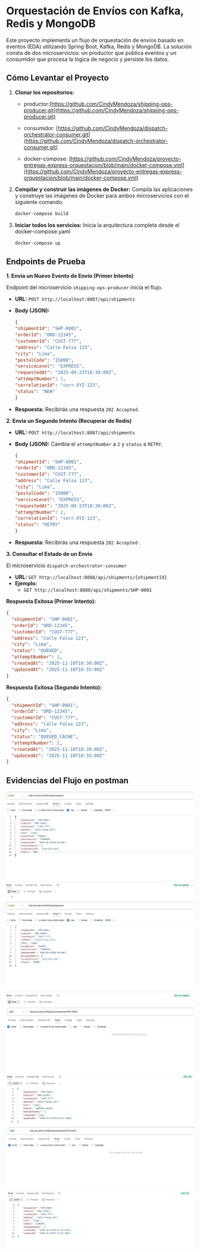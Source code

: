 # Orquestación de Envíos con Kafka, Redis y MongoDB

Este proyecto implementa un flujo de orquestación de envíos basado en eventos (EDA) utilizando Spring Boot, Kafka, Redis y MongoDB. La solución consta de dos microservicios: un productor que publica eventos y un consumidor que procesa la lógica de negocio y persiste los datos.

## Cómo Levantar el Proyecto


1.  **Clonar los repositorios:**
    -   productor:[https://github.com/CindyMendoza/shipping-ops-producer.git](https://github.com/CindyMendoza/shipping-ops-producer.git)
        
    -   consumidor:
        [https://github.com/CindyMendoza/dispatch-orchestrator-consumer.git](https://github.com/CindyMendoza/dispatch-orchestrator-consumer.git)
        
    -   docker-compose:
        [https://github.com/CindyMendoza/proyecto-entregas-express-orquestacion/blob/main/docker-compose.yml](https://github.com/CindyMendoza/proyecto-entregas-express-orquestacion/blob/main/docker-compose.yml)
        

2.  **Compilar y construir las imágenes de Docker:**
    Compila las aplicaciones y construye las imágenes de Docker para ambos microservicios con el siguiente comando.
    ```bash
    docker-compose build
    ```

3.  **Iniciar todos los servicios:**
    Inicia la arquitectura completa desde el docker-compose.yaml
    ```bash
    docker-compose up
    ```

## Endpoints de Prueba

 **1. Envia un Nuevo Evento de Envío (Primer Intento)**

Endpoint del microservicio `shipping-ops-producer` inicia el flujo.
- **URL:** `POST http://localhost:8087/api/shipments`
- **Body (JSON):**

    ```json
    {
    "shipmentId": "SHP-0001",
    "orderId": "ORD-12345",
    "customerId": "CUST-777",
    "address": "Calle Falsa 123",
    "city": "Lima",
    "postalCode": "15000",
    "serviceLevel": "EXPRESS",
    "requestedAt": "2025-09-23T10:30:00Z",
    "attemptNumber": 1,
    "correlationId": "corr-XYZ-123",
    "status": "NEW" 
    }
    ```

- **Respuesta:**
  Recibirás una respuesta `202 Accepted`.

**2. Envia un Segundo Intento (Recuperar de Redis)**

- **URL:** `POST http://localhost:8087/api/shipments`
- **Body (JSON):**
    Cambia el `attemptNumber` a `2` y `status` a `RETRY`.

    ```json
    {
    "shipmentId": "SHP-0001",
    "orderId": "ORD-12345",
    "customerId": "CUST-777",
    "address": "Calle Falsa 123",
    "city": "Lima",
    "postalCode": "15000",
    "serviceLevel": "EXPRESS",
    "requestedAt": "2025-09-23T10:30:00Z",
    "attemptNumber": 2,
    "correlationId": "corr-XYZ-123",
    "status": "RETRY" 
    }
    ```

- **Respuesta:**
  Recibirás una respuesta `202 Accepted` .

**3. Consultar el Estado de un Envío**

El microservicio `dispatch-orchestrator-consumer` 
- **URL:** `GET http://localhost:8088/api/shipments/{shipmentId}`
- **Ejemplo:**
    - `GET http://localhost:8088/api/shipments/SHP-0001`

**Respuesta Exitosa (Primer Intento):**
```json
{
  "shipmentId": "SHP-0001",
  "orderId": "ORD-12345",
  "customerId": "CUST-777",
  "address": "Calle Falsa 123",
  "city": "Lima",
  "status": "QUEUED",
  "attemptNumber": 1,
  "createdAt": "2025-11-10T10:30:00Z",
  "updatedAt": "2025-11-10T10:35:00Z"
}
```

**Respuesta Exitosa (Segundo Intento):**
```json
{
  "shipmentId": "SHP-0001",
  "orderId": "ORD-12345",
  "customerId": "CUST-777",
  "address": "Calle Falsa 123",
  "city": "Lima",
  "status": "QUEUED_CACHE",
  "attemptNumber": 2,
  "createdAt": "2025-11-10T10:30:00Z",
  "updatedAt": "2025-11-10T10:35:00Z"
}
```
## Evidencias del Flujo en postman

![prueba-1](evidencias/prueba-1.jpg)
![prueba-2](evidencias/prueba-2.jpg)
![prueba-3](evidencias/prueba-3.jpg)
![prueba-4](evidencias/prueba-4.jpg)